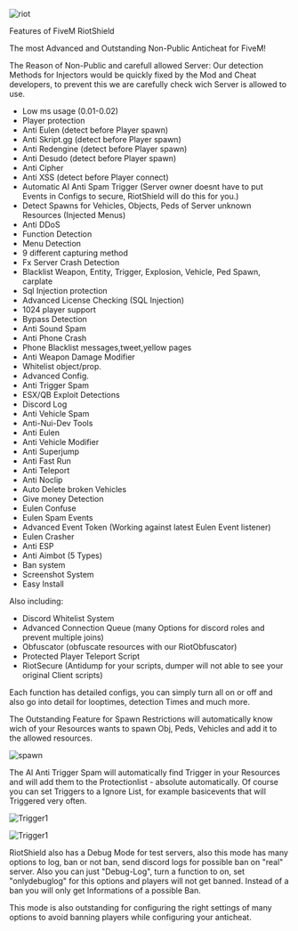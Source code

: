 
![riot](https://i.ibb.co/yYc81zW/Riot.png)

Features of FiveM RiotShield

The most Advanced and Outstanding Non-Public Anticheat for FiveM!

The Reason of Non-Public and carefull allowed Server:
Our detection Methods for Injectors would be quickly fixed by the Mod and Cheat developers, to prevent this we are carefully check wich Server is allowed to use.

+ Low ms usage (0.01-0.02)
+ Player protection 
+ Anti Eulen (detect before Player spawn) 
+ Anti Skript.gg (detect before Player spawn) 
+ Anti Redengine (detect before Player spawn) 
+ Anti Desudo (detect before Player spawn) 
+ Anti Cipher
+ Anti XSS (detect before Player connect) 
+ Automatic AI Anti Spam Trigger (Server owner doesnt have to put Events in Configs to secure, RiotShield will do this for you.)
+ Detect Spawns for Vehicles, Objects, Peds of Server unknown Resources (Injected Menus)
+ Anti DDoS
+ Function Detection
+ Menu Detection
+ 9 different capturing method
+ Fx Server Crash Detection
+ Blacklist Weapon, Entity, Trigger, Explosion, Vehicle, Ped Spawn, carplate
+ Sql Injection protection 
+ Advanced License Checking (SQL Injection)
+ 1024 player support
+ Bypass Detection
+ Anti Sound Spam
+ Anti Phone Crash
+ Phone Blacklist messages,tweet,yellow pages
+ Anti Weapon Damage Modifier 
+ Whitelist object/prop.
+ Advanced Config.
+ Anti Trigger Spam
+ ESX/QB Exploit Detections
+ Discord Log
+ Anti Vehicle Spam
+ Anti-Nui-Dev Tools
+ Anti Eulen
+ Anti Vehicle Modifier
+ Anti Superjump
+ Anti Fast Run
+ Anti Teleport
+ Anti Noclip 
+ Auto Delete broken Vehicles
+ Give money Detection 
+ Eulen Confuse
+ Eulen Spam Events
+ Advanced Event Token (Working against latest Eulen Event listener) 
+ Eulen Crasher
+ Anti ESP
+ Anti Aimbot (5 Types) 
+ Ban system
+ Screenshot System
+ Easy Install

Also including:
+ Discord Whitelist System
+ Advanced Connection Queue (many Options for discord roles and prevent multiple joins)
+ Obfuscator (obfuscate resources with our RiotObfuscator)
+ Protected Player Teleport Script 
+ RiotSecure (Antidump for your scripts, dumper will not able to see your original Client scripts)
 
Each function has detailed configs, you can simply turn all on or off and also go into detail for looptimes, detection Times and much more. 

The Outstanding Feature for Spawn Restrictions will automatically know wich of your Resources wants to spawn Obj, Peds, Vehicles and add it to the allowed resources.

![spawn](https://i.postimg.cc/Bn1BpkSS/spawnai.png)

The AI Anti Trigger Spam will automatically find Trigger in your Resources and will add them to the Protectionlist - absolute automatically.
Of course you can set Triggers to a Ignore List, for example basicevents that will Triggered very often.

![Trigger1](https://i.ibb.co/5FNWN5F/aitrigger.png)

![Trigger1](https://i.ibb.co/mTJYVcb/aitriggeractiv.png)


RiotShield also has a Debug Mode for test servers, also this mode has many options to log, ban or not ban, send discord logs for possible ban on "real" server.
Also you can just "Debug-Log", turn a function to on, set "onlydebuglog" for this options and players will not get banned. Instead of a ban you will only get Informations of a possible Ban.

This mode is also outstanding for configuring the right settings of many options to avoid banning players while configuring your anticheat.
